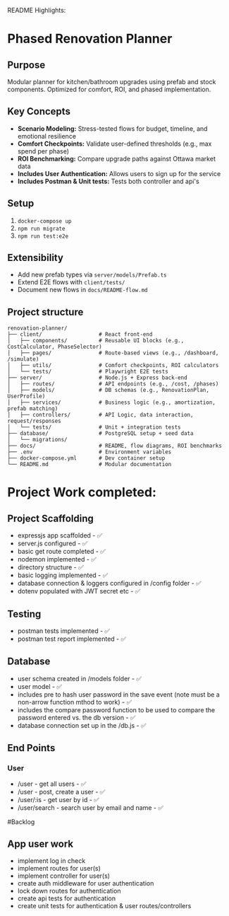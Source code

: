 README Highlights:
# Phased Renovation Planner

## Purpose
Modular planner for kitchen/bathroom upgrades using prefab and stock components. Optimized for comfort, ROI, and phased implementation.

## Key Concepts
- **Scenario Modeling:** Stress-tested flows for budget, timeline, and emotional resilience
- **Comfort Checkpoints:** Validate user-defined thresholds (e.g., max spend per phase)
- **ROI Benchmarking:** Compare upgrade paths against Ottawa market data
- **Includes User Authentication:** Allows users to sign up for the service
- **Includes Postman & Unit tests:** Tests both controller and api's

## Setup
1. `docker-compose up`
2. `npm run migrate`
3. `npm run test:e2e`

## Extensibility
- Add new prefab types via `server/models/Prefab.ts`
- Extend E2E flows with `client/tests/`
- Document new flows in `docs/README-flow.md`

## Project structure
```
renovation-planner/
├── client/                  # React front-end
│   ├── components/          # Reusable UI blocks (e.g., CostCalculator, PhaseSelector)
│   ├── pages/               # Route-based views (e.g., /dashboard, /simulate)
│   ├── utils/               # Comfort checkpoints, ROI calculators
│   └── tests/               # Playwright E2E tests
├── server/                  # Node.js + Express back-end
│   ├── routes/              # API endpoints (e.g., /cost, /phases)
│   ├── models/              # DB schemas (e.g., RenovationPlan, UserProfile)
│   ├── services/            # Business logic (e.g., amortization, prefab matching)
│   ├── controllers/         # API Logic, data interaction, request/responses
│   └── tests/               # Unit + integration tests
├── database/                # PostgreSQL setup + seed data
│   └── migrations/
├── docs/                    # README, flow diagrams, ROI benchmarks
├── .env                     # Environment variables
├── docker-compose.yml       # Dev container setup
└── README.md                # Modular documentation
```


# Project Work completed:
## Project Scaffolding 
- expressjs app scaffolded - ✅
- server.js configured - ✅
- basic get route completed - ✅
- nodemon implemented - ✅
- directory structure - ✅
- basic logging implemented - ✅
- database connection & loggers configured in /config folder - ✅
- dotenv populated with JWT secret etc - ✅

## Testing  
- postman tests implemented - ✅
- postman test report implemented - ✅

## Database
- user schema created in /models folder - ✅
- user model - ✅
- includes pre to hash user password in the save event (note must be a non-arrow function mthod to work) - ✅
- includes the compare password function to be used to compare the password entered vs. the db version - ✅
- database connection set up in the /db.js - ✅


## End Points
### User
- /user - get all users - ✅
- /user - post, create a user - ✅
- /user/:is - get user by id - ✅
- /user/search - search user by email and name - ✅

#Backlog
## App user work
- implement log in check 
- implement routes for user(s)
- implement controller for user(s)
- create auth middleware for user authentication
- lock down routes for authentication
- create api tests for authentication
- create unit tests for authentication & user routes/controllers